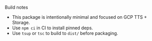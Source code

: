 Build notes

- This package is intentionally minimal and focused on GCP TTS + Storage.
- Use `npm ci` in CI to install pinned deps.
- Use `tsup` or `tsc` to build to `dist/` before packaging.
